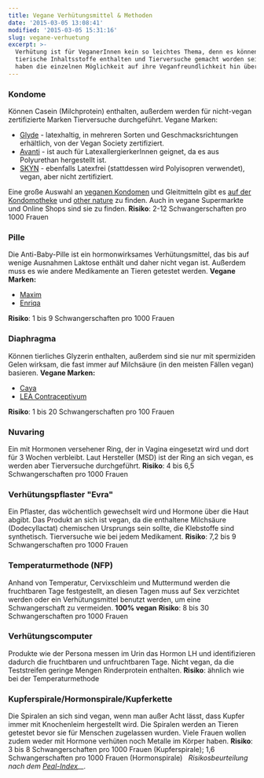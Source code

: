```yaml
---
title: Vegane Verhütungsmittel & Methoden
date: '2015-03-05 13:08:41'
modified: '2015-03-05 15:31:16'
slug: vegane-verhuetung
excerpt: >-
  Verhütung ist für VeganerInnen kein so leichtes Thema, denn es können
  tierische Inhaltsstoffe enthalten und Tierversuche gemacht worden sein. Wir
  haben die einzelnen Möglichkeit auf ihre Veganfreundlichkeit hin überprüft.
---
```


### Kondome

Können Casein (Milchprotein) enthalten, außerdem werden für nicht-vegan zertifizierte Marken Tierversuche durchgeführt. Vegane Marken:

*   [Glyde](https://www.rootsofcompassion.org/de/catalogsearch/result/?q=kondom) - latexhaltig, in mehreren Sorten und Geschmacksrichtungen erhältlich, von der Vegan Society zertifiziert.
*   [Avanti](http://www.durex.de/produkte/kondome/latex-frei/) - ist auch für LatexallergierkerInnen geignet, da es aus Polyurethan hergestellt ist.
*   [SKYN](http://skyncondoms.com/us/skyn-life/faqs) - ebenfalls Latexfrei (stattdessen wird Polyisopren verwendet), vegan, aber nicht zertifiziert.

Eine große Auswahl an [veganen Kondomen](https://www.veganblatt.com/unvegan-kondome) und Gleitmitteln gibt es [auf der Kondomotheke](http://www.kondomotheke.de/Fuer_Veganer,i_298.html?osCsid=9njmpit0jfbfif3ql4u56hna35) und [other nature](http://other-nature.de/products-page-2/safer-sex-supplies-2/) zu finden. Auch in vegane Supermarkte und Online Shops sind sie zu finden. **Risiko**: 2-12 Schwangerschaften pro 1000 Frauen

### Pille

Die Anti-Baby-Pille ist ein hormonwirksames Verhütungsmittel, das bis auf wenige Ausnahmen Laktose enthält und daher nicht vegan ist. Außerdem muss es wie andere Medikamente an Tieren getestet werden. **Vegane Marken:**

*   [Maxim](http://www.jenapharm.de/unternehmen/praeparate/gebrauchsinfo/maxim.pdf)
*   [Enriqa](http://www.jenapharm.de/unternehmen/praeparate/gebrauchsinfo/enriqa.pdf)

**Risiko**: 1 bis 9 Schwangerschaften pro 1000 Frauen

### Diaphragma

Können tierliches Glyzerin enthalten, außerdem sind sie nur mit spermiziden Gelen wirksam, die fast immer auf Milchsäure (in den meisten Fällen vegan) basieren. **Vegane Marken:**

*   [Caya](http://www.caya.eu/home)
*   [LEA Contraceptivum](http://www.leadirekt.de/)

**Risiko**: 1 bis 20 Schwangerschaften pro 100 Frauen

### Nuvaring

Ein mit Hormonen versehener Ring, der in Vagina eingesetzt wird und dort für 3 Wochen verbleibt. Laut Hersteller (MSD) ist der Ring an sich vegan, es werden aber Tierversuche durchgeführt. **Risiko**: 4 bis 6,5 Schwangerschaften pro 1000 Frauen

### Verhütungspflaster "Evra"

Ein Pflaster, das wöchentlich gewechselt wird und Hormone über die Haut abgibt. Das Produkt an sich ist vegan, da die enthaltene Milchsäure (Dodecyllactat) chemischen Ursprungs sein sollte, die Klebstoffe sind synthetisch. Tierversuche wie bei jedem Medikament. **Risiko**: 7,2 bis 9 Schwangerschaften pro 1000 Frauen

### Temperaturmethode (NFP)

Anhand von Temperatur, Cervixschleim und Muttermund werden die fruchtbaren Tage festgestellt, an diesen Tagen muss auf Sex verzichtet werden oder ein Verhütungsmittel benutzt werden, um eine Schwangerschaft zu vermeiden. **100% vegan** **Risiko**: 8 bis 30 Schwangerschaften pro 1000 Frauen

### Verhütungscomputer

Produkte wie der Persona messen im Urin das Hormon LH und identifizieren dadurch die fruchtbaren und unfruchtbaren Tage. Nicht vegan, da die Teststreifen geringe Mengen Rinderprotein enthalten. **Risiko**: ähnlich wie bei der Temperaturmethode

### Kupferspirale/Hormonspirale/Kupferkette

Die Spiralen an sich sind vegan, wenn man außer Acht lässt, dass Kupfer immer mit Knochenleim hergestellt wird. Die Spiralen werden an Tieren getestet bevor sie für Menschen zugelassen wurden. Viele Frauen wollen zudem weder mit Hormone verhüten noch Metalle im Körper haben. **Risiko**: 3 bis 8 Schwangerschaften pro 1000 Frauen (Kupferspirale); 1,6 Schwangerschaften pro 1000 Frauen (Hormonspirale)   _Risikosbeurteilung nach dem_ _[Peal-Index](http://www.profamilia.de/erwachsene/verhuetung/pearl-index.html)__._
